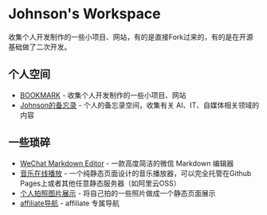 # Johnson's Workspace
收集个人开发制作的一些小项目、网站，有的是直接Fork过来的，有的是在开源基础做了二次开发。

## 个人空间
- [BOOKMARK](https://szwnba.github.io/szwnba.github.io/) - 收集个人开发制作的一些小项目、网站
- [Johnson的备忘录](https://szwnba.github.io/affweb/) - 个人的备忘录空间，收集有关 AI、IT、自媒体相关领域的内容

## 一些琐碎
- [WeChat Markdown Editor](https://126.plus/md/) - 一款高度简洁的微信 Markdown 编辑器
- [音乐在线播放](https://szwnba.github.io/Gmemp/) - 一个纯静态页面设计的音乐播放器，可以完全托管在Github Pages上或者其他任意静态服务器（如阿里云OSS）
- [个人拍照图片展示](https://szwnba.github.io/space/) - 将自己拍的一些照片做成一个静态页面展示
- [affiliate导航](https://szwnba.github.io/affiliate-bookmark/) - affiliate 专属导航
